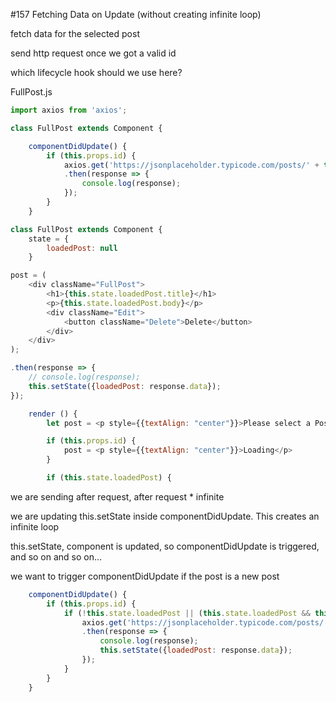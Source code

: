 #157 Fetching Data on Update (without creating infinite loop)

fetch data for the selected post

send http request once we got a valid id

which lifecycle hook should we use here?

FullPost.js

```js
import axios from 'axios';
```

```js
class FullPost extends Component {

    componentDidUpdate() {
        if (this.props.id) {
            axios.get('https://jsonplaceholder.typicode.com/posts/' + this.props.id)
            .then(response => {
                console.log(response);
            });
        }
    }
```

```js
class FullPost extends Component {
    state = {
        loadedPost: null
    }
```

```js
post = (
    <div className="FullPost">
        <h1>{this.state.loadedPost.title}</h1>
        <p>{this.state.loadedPost.body}</p>
        <div className="Edit">
            <button className="Delete">Delete</button>
        </div>
    </div>
);
```

```js
.then(response => {
    // console.log(response);
    this.setState({loadedPost: response.data});
});
```

```js
    render () {
        let post = <p style={{textAlign: "center"}}>Please select a Post!</p>;

        if (this.props.id) {
            post = <p style={{textAlign: "center"}}>Loading</p>
        }

        if (this.state.loadedPost) {
```

we are sending after request, after request * infinite

we are updating this.setState inside componentDidUpdate. This creates an infinite loop

this.setState, component is updated, so componentDidUpdate is triggered, and so on and so on...

we want to trigger componentDidUpdate if the post is a new post

```js
    componentDidUpdate() {
        if (this.props.id) {
            if (!this.state.loadedPost || (this.state.loadedPost && this.state.loadedPost.id !== this.props.id)) {
                axios.get('https://jsonplaceholder.typicode.com/posts/' + this.props.id)
                .then(response => {
                    console.log(response);
                    this.setState({loadedPost: response.data});
                });
            }
        }
    }
```







